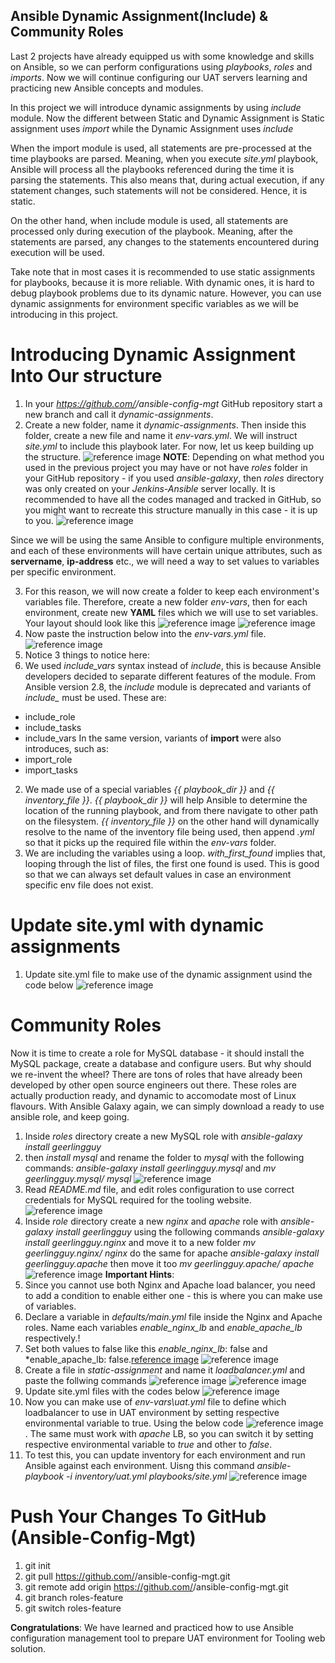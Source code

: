 ## Ansible Dynamic Assignment(Include) & Community Roles
Last 2 projects have already equipped us with some knowledge and skills on Ansible, so we can perform configurations using *playbooks*, *roles* and *imports*. Now we will continue configuring our UAT servers learning and practicing new Ansible concepts and modules.

In this project we will introduce dynamic assignments by using *include* module.
Now the different between Static and Dynamic Assignment is Static assignment uses *import* while the Dynamic Assignment uses *include*

When the import module is used, all statements are pre-processed at the time playbooks are parsed. Meaning, when you execute *site.yml* playbook, Ansible will process all the playbooks referenced during the time it is parsing the statements. This also means that, during actual execution, if any statement changes, such statements will not be considered. Hence, it is static.

On the other hand, when include module is used, all statements are processed only during execution of the playbook. Meaning, after the statements are parsed, any changes to the statements encountered during execution will be used.

Take note that in most cases it is recommended to use static assignments for playbooks, because it is more reliable. With dynamic ones, it is hard to debug playbook problems due to its dynamic nature. However, you can use dynamic assignments for environment specific variables as we will be introducing in this project.

# Introducing Dynamic Assignment Into Our structure
1. In your *https://github.com/<your-name>/ansible-config-mgt* GitHub repository start a new branch and call it *dynamic-assignments*.
2. Create a new folder, name it *dynamic-assignments*. Then inside this folder, create a new file and name it *env-vars.yml*. We will instruct *site.yml* to include this playbook later. For now, let us keep building up the structure. ![reference image](/Pictures/pic1.PNG)
**NOTE**: Depending on what method you used in the previous project you may have or not have *roles* folder in your GitHub repository - if you used *ansible-galaxy*, then *roles* directory was only created on your *Jenkins-Ansible* server locally. It is recommended to have all the codes managed and tracked in GitHub, so you might want to recreate this structure manually in this case - it is up to you. ![reference image](/Pictures/pic2.PNG)

Since we will be using the same Ansible to configure multiple environments, and each of these environments will have certain unique attributes, such as **servername**, **ip-address** etc., we will need a way to set values to variables per specific environment.

3. For this reason, we will now create a folder to keep each environment's variables file. Therefore, create a new folder *env-vars*, then for each environment, create new **YAML** files which we will use to set variables. Your layout should look like this ![reference image](/Pictures/pic3.PNG) ![reference image](/Pictures/pic4.PNG)
4. Now paste the instruction below into the *env-vars.yml* file. ![reference image](/Pictures/pic5.PNG)
5. Notice 3 things to notice here:
1. We used *include_vars* syntax instead of *include*, this is because Ansible developers decided to separate different features of the module. From Ansible version 2.8, the *include* module is deprecated and variants of *include_* must be used. These are:
- include_role
- include_tasks
- include_vars
In the same version, variants of **import** were also introduces, such as:
- import_role
- import_tasks
2. We made use of a special variables *{{ playbook_dir }}* and *{{ inventory_file }}*. *{{ playbook_dir }}* will help Ansible to determine the location of the running playbook, and from there navigate to other path on the filesystem. *{{ inventory_file }}* on the other hand will dynamically resolve to the name of the inventory file being used, then append *.yml* so that it picks up the required file within the *env-vars* folder.
3. We are including the variables using a loop. *with_first_found* implies that, looping through the list of files, the first one found is used. This is good so that we can always set default values in case an environment specific env file does not exist.

# Update site.yml with dynamic assignments
1. Update site.yml file to make use of the dynamic assignment usind the code below ![reference image](/Pictures/pic6.PNG)

# Community Roles
Now it is time to create a role for MySQL database - it should install the MySQL package, create a database and configure users. But why should we re-invent the wheel? There are tons of roles that have already been developed by other open source engineers out there. These roles are actually production ready, and dynamic to accomodate most of Linux flavours. With Ansible Galaxy again, we can simply download a ready to use ansible role, and keep going.
1. Inside *roles* directory  create a new MySQL role with  *ansible-galaxy install geerlingguy* 
2. then  *install mysql* and rename the folder to *mysql* with the following commands: *ansible-galaxy install geerlingguy.mysql* and *mv geerlingguy.mysql/ mysql* ![reference image](/Pictures/pic7.PNG)
3. Read *README.md* file, and edit roles configuration to use correct credentials for MySQL required for the tooling website. ![reference image](/Pictures/pic9.PNG)
4. Inside *role* directory create a new *nginx* and *apache* role with *ansible-galaxy install geerlingguy* using the following commands *ansible-galaxy install geerlingguy.nginx* and move it to a new folder *mv geerlingguy.nginx/ nginx* do the same for apache *ansible-galaxy install geerlingguy.apache* then move it too *mv geerlingguy.apache/ apache* ![reference image](/Pictures/pic8.PNG)
**Important Hints**:
1. Since you cannot use both Nginx and Apache load balancer, you need to add a condition to enable either one - this is where you can make use of variables.
2. Declare a variable in *defaults/main.yml* file inside the Nginx and Apache roles. Name each variables *enable_nginx_lb* and *enable_apache_lb* respectively.!
3. Set both values to false like this *enable_nginx_lb*: false and *enable_apache_lb: false.[reference image](/Pictures/pic10.PNG) ![reference image](/Pictures/pic11.PNG)
4. Create a file in *static-assignment* and name it *loadbalancer.yml* and paste the follwing commands ![reference image](/Pictures/pic12.PNG) ![reference image](/Pictures/pic13.PNG)
5. Update  site.yml files  with the codes below ![reference image](/Pictures/pic14.PNG)
6. Now you can make use of *env-vars\uat.yml* file to define which loadbalancer to use in UAT environment by setting respective environmental variable to true. Using the below code ![reference image](/Pictures/pic15.PNG). The same must work with *apache* LB, so you can switch it by setting respective environmental variable to *true* and other to *false*.
7. To test this, you can update inventory for each environment and run Ansible against each environment. Uisng this command *ansible-playbook -i inventory/uat.yml playbooks/site.yml* ![reference image](/Pictures/pic16.PNG)

# Push Your Changes To GitHub (Ansible-Config-Mgt)
1. git init
2. git pull https://github.com/<your-name>/ansible-config-mgt.git
3. git remote add origin https://github.com/<your-name>/ansible-config-mgt.git
4. git branch roles-feature
5. git switch roles-feature

**Congratulations**: We have learned and practiced how to use Ansible configuration management tool to prepare UAT environment for Tooling web solution.